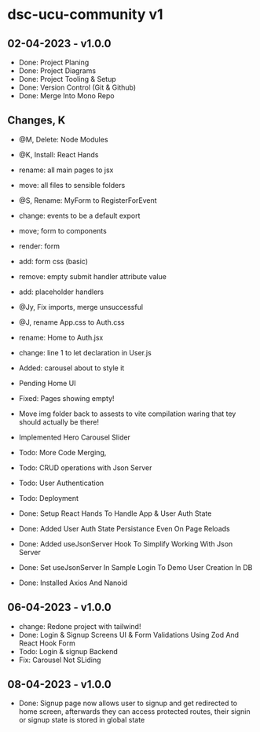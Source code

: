 # dsc-ucu-community v1

## 02-04-2023 - v1.0.0

- Done: Project Planing
- Done: Project Diagrams
- Done: Project Tooling & Setup
- Done: Version Control (Git & Github)
- Done: Merge Into Mono Repo

## Changes, K

- @M, Delete: Node Modules
- @K, Install: React Hands
- rename: all main pages to jsx
- move: all files to sensible folders
- @S, Rename: MyForm to RegisterForEvent
- change: events to be a default export
- move; form to components
- render: form
- add: form css (basic)
- remove: empty submit handler attribute value
- add: placeholder handlers
- @Jy, Fix imports, merge unsuccessful
- @J, rename App.css to Auth.css
- rename: Home to Auth.jsx
- change: line 1 to let declaration in User.js

- Added: carousel about to style it
- Pending Home UI
- Fixed: Pages showing empty!
- Move img folder back to assests to vite compilation waring that tey should actually be there!
- Implemented Hero Carousel Slider
- Todo: More Code Merging,
- Todo: CRUD operations with Json Server
- Todo: User Authentication
- Todo: Deployment
- Done: Setup React Hands To Handle App & User Auth State
- Done: Added User Auth State Persistance Even On Page Reloads
- Done: Added useJsonServer Hook To Simplify Working With Json Server
- Done: Set useJsonServer In Sample Login To Demo User Creation In DB
- Done: Installed Axios And Nanoid


## 06-04-2023 - v1.0.0

- change: Redone project with tailwind!
- Done: Login & Signup Screens UI & Form Validations Using Zod And React Hook Form
- Todo: Login & signup Backend
- Fix: Carousel Not SLiding

## 08-04-2023 - v1.0.0

- Done: Signup page now allows user to signup and get redirected to home screen, afterwards they can access protected routes, their signin or signup state is stored in global state

